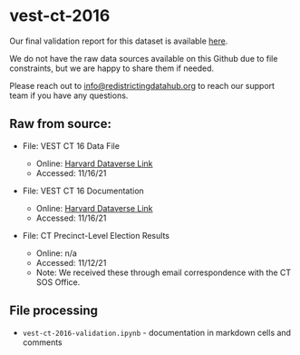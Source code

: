 # vest-ct-2016

Our final validation report for this dataset is available [here](https://redistrictingdatahub.org/dataset/vest-2016-connecticut-precinct-and-election-results/).

We do not have the raw data sources available on this Github due to file constraints, but we are happy to share them if needed. 

Please reach out to info@redistrictingdatahub.org to reach our support team if you have any questions.

## **Raw from source:**
- File: VEST CT 16 Data File
  - Online: [Harvard Dataverse Link](https://dataverse.harvard.edu/file.xhtml?fileId=4986639&version=72.0)
  - Accessed: 11/16/21

- File: VEST CT 16 Documentation
  - Online: [Harvard Dataverse Link](https://dataverse.harvard.edu/file.xhtml?fileId=5371866&version=72.0)
  - Accessed: 11/16/21

- File: CT Precinct-Level Election Results
  - Online: n/a 
  - Accessed: 11/12/21 
  - Note: We received these through email correspondence with the CT SOS Office. 

## File processing

- `vest-ct-2016-validation.ipynb` - documentation in markdown cells and comments
